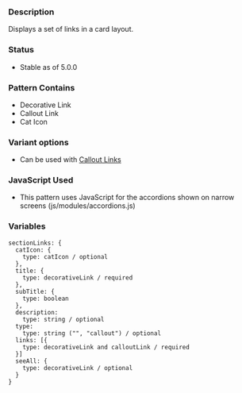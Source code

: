 ### Description
Displays a set of links in a card layout.

### Status
* Stable as of 5.0.0

### Pattern Contains
* Decorative Link
* Callout Link
* Cat Icon

### Variant options
* Can be used with [Callout Links](./?p=molecules-section-links-with-callout-links)

### JavaScript Used
* This pattern uses JavaScript for the accordions shown on narrow screens (js/modules/accordions.js)

### Variables
~~~
sectionLinks: {
  catIcon: { 
    type: catIcon / optional
  },
  title: {
    type: decorativeLink / required
  },
  subTitle: {
    type: boolean
  },
  description:
    type: string / optional
  type:
    type: string ("", "callout") / optional
  links: [{
    type: decorativeLink and calloutLink / required
  }]
  seeAll: {
    type: decorativeLink / optional
  }
}
~~~
